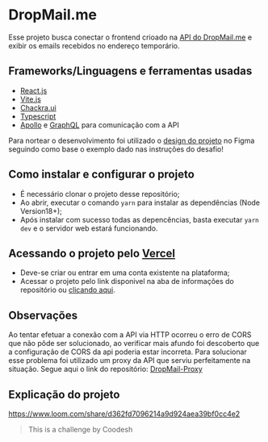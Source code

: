 # DropMail.me

Esse projeto busca conectar o frontend crioado na [API do DropMail.me](https://dropmail.me/api/#) e exibir os emails recebidos no endereço temporário.

## Frameworks/Linguagens e ferramentas usadas
- [React.js](https://react.dev/)
- [Vite.js](https://vitejs.dev/)
- [Chackra.ui](https://chakra-ui.com/)
- [Typescript](https://www.typescriptlang.org/docs/)
- [Apollo](https://www.apollographql.com/) e [GraphQL](https://graphql.org/) para comunicação com a API 

Para nortear o desenvolvimento foi utilizado o [design do projeto](https://www.figma.com/file/s4n5laLJRTzSEhg3DW4aLX/Untitled?type=design&node-id=0%3A1&t=UOaUxJAXvVZhi75S-1) no Figma seguindo como base o exemplo dado nas instruções do desafio!

## Como instalar e configurar o projeto
- É necessário clonar o projeto desse repositório;
- Ao abrir, executar o comando `yarn` para instalar as dependências (Node Version18+);
- Após instalar com sucesso todas as depencências, basta executar `yarn dev` e o servidor web estará funcionando.

## Acessando o projeto pelo [Vercel](https://vercel.com/)
- Deve-se criar ou entrar em uma conta existente na plataforma;
- Acessar o projeto pelo link disponivel na aba de informações do repositório ou [clicando aqui](https://coodesh-challenge-fawn.vercel.app/).

## Observações
  Ao tentar efetuar a conexão com a API via HTTP ocorreu o erro de CORS que não pôde ser solucionado, ao verificar mais afundo foi descoberto que a configuração de CORS da api poderia estar incorreta.
  Para solucionar esse problema foi utilizado um proxy da API que serviu perfeitamente na situação. Segue aqui o link do repositório: [DropMail-Proxy](https://github.com/petterkraus/dropmail-proxy)

## Explicação do projeto
https://www.loom.com/share/d362fd7096214a9d924aea39bf0cc4e2

>This is a challenge by Coodesh
